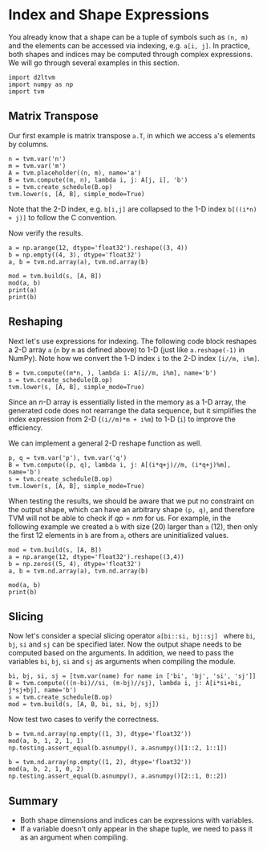 # Index and Shape Expressions

You already know that a shape can be a tuple of symbols such as `(n, m)` and the elements can be accessed via indexing, e.g. `a[i, j]`. In practice, both shapes and indices may be computed through complex expressions. We will go through several examples in this section. 

```{.python .input}
import d2ltvm
import numpy as np
import tvm
```

## Matrix Transpose

Our first example is matrix transpose `a.T`, in which we access `a`'s elements by columns.

```{.python .input  n=16}
n = tvm.var('n')
m = tvm.var('m')
A = tvm.placeholder((n, m), name='a')
B = tvm.compute((m, n), lambda i, j: A[j, i], 'b')
s = tvm.create_schedule(B.op)
tvm.lower(s, [A, B], simple_mode=True)
```

Note that the 2-D index, e.g. `b[i,j]` are collapsed to the 1-D index `b[((i*n) + j)]` to follow the C convention.

Now verify the results. 

```{.python .input  n=21}
a = np.arange(12, dtype='float32').reshape((3, 4))
b = np.empty((4, 3), dtype='float32')
a, b = tvm.nd.array(a), tvm.nd.array(b)

mod = tvm.build(s, [A, B])
mod(a, b)
print(a)
print(b)
```

## Reshaping

Next let's use expressions for indexing. The following code block reshapes a 2-D array `a` (`n` by `m` as defined above) to 1-D (just like `a.reshape(-1)` in NumPy). Note how we convert the 1-D index `i` to the 2-D index `[i//m, i%m]`.

```{.python .input  n=28}
B = tvm.compute((m*n, ), lambda i: A[i//m, i%m], name='b')
s = tvm.create_schedule(B.op)
tvm.lower(s, [A, B], simple_mode=True)
```

Since an $n$-D array is essentially listed in the memory as a 1-D array, the generated code does not rearrange the data sequence, but it simplifies the index expression from 2-D (`(i//m)*m + i%m`) to 1-D (`i`) to improve the efficiency.

We can implement a general 2-D reshape function as well.

```{.python .input  n=31}
p, q = tvm.var('p'), tvm.var('q')
B = tvm.compute((p, q), lambda i, j: A[(i*q+j)//m, (i*q+j)%m], name='b')
s = tvm.create_schedule(B.op)
tvm.lower(s, [A, B], simple_mode=True)
```

When testing the results, we should be aware that we put no constraint on the output shape, which can have an arbitrary shape `(p, q)`, and therefore TVM will not be able to check if $qp = nm$ for us. For example, in the following example we created a `b` with size (20) larger than `a` (12), then only the first 12 elements in `b` are from `a`, others are uninitialized values.

```{.python .input}
mod = tvm.build(s, [A, B])
a = np.arange(12, dtype='float32').reshape((3,4))
b = np.zeros((5, 4), dtype='float32')
a, b = tvm.nd.array(a), tvm.nd.array(b)

mod(a, b)
print(b)
```

## Slicing

Now let's consider a special slicing operator `a[bi::si, bj::sj] ` where `bi`, `bj`, `si` and `sj` can be specified later. Now the output shape needs to be computed based on the arguments. In addition, we need to pass the variables `bi`, `bj`, `si` and `sj` as arguments when compiling the module.

```{.python .input}
bi, bj, si, sj = [tvm.var(name) for name in ['bi', 'bj', 'si', 'sj']]
B = tvm.compute(((n-bi)//si, (m-bj)//sj), lambda i, j: A[i*si+bi, j*sj+bj], name='b')
s = tvm.create_schedule(B.op)
mod = tvm.build(s, [A, B, bi, si, bj, sj])
```

Now test two cases to verify the correctness.

```{.python .input}
b = tvm.nd.array(np.empty((1, 3), dtype='float32'))
mod(a, b, 1, 2, 1, 1)
np.testing.assert_equal(b.asnumpy(), a.asnumpy()[1::2, 1::1])

b = tvm.nd.array(np.empty((1, 2), dtype='float32'))
mod(a, b, 2, 1, 0, 2)
np.testing.assert_equal(b.asnumpy(), a.asnumpy()[2::1, 0::2])
```

## Summary

- Both shape dimensions and indices can be expressions with variables.
- If a variable doesn't only appear in the shape tuple, we need to pass it as an argument when compiling.
